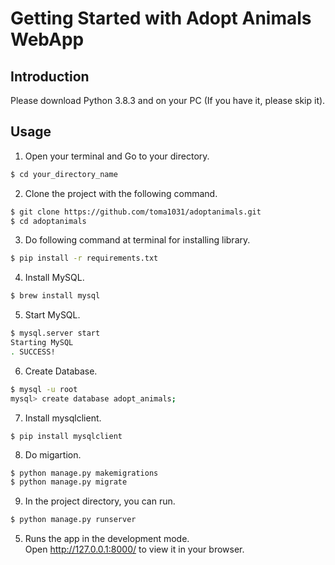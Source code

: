 
# Getting Started with Adopt Animals WebApp

## Introduction

Please download Python 3.8.3 and on your PC (If you have it, please skip it).

## Usage

1. Open your terminal and Go to your directory.
```bash
$ cd your_directory_name
```

2. Clone the project with the following command.
```bash
$ git clone https://github.com/toma1031/adoptanimals.git
$ cd adoptanimals
```

3. Do following command at terminal for installing library.
```bash
$ pip install -r requirements.txt
```

4. Install MySQL.
```bash
$ brew install mysql
```

5. Start MySQL.
```bash
$ mysql.server start
Starting MySQL
. SUCCESS!
```

6. Create Database.
```bash
$ mysql -u root
mysql> create database adopt_animals;
```

7. Install mysqlclient.
```
$ pip install mysqlclient
```

8. Do migartion.
```bash
$ python manage.py makemigrations
$ python manage.py migrate
```

9. In the project directory, you can run.
```bash
$ python manage.py runserver  
```

5. Runs the app in the development mode.\
Open http://127.0.0.1:8000/ to view it in your browser.

